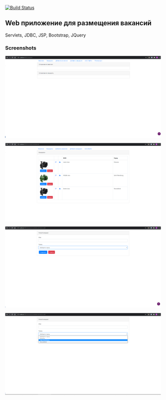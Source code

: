 [![Build Status](https://www.travis-ci.com/c0dered273/job4j_dreamjob.svg?branch=master)](https://www.travis-ci.com/c0dered273/job4j_dreamjob)

## Web приложение для размещения вакансий

Servlets, JDBC, JSP, Bootstrap, JQuery

### Screenshots
![screenshot1](images/ss1.png)

![screenshot2](images/ss2.png)

![screenshot3](images/ss3.png)

![screenshot4](images/ss4.png)
